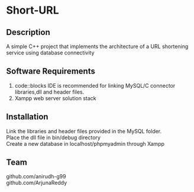 # Short-URL
## Description
A simple C++ project that implements the architecture of a URL shortening service using database connectivity

## Software Requirements
1. code::blocks IDE is recommended for linking MySQL/C connector libraries,dll and header files.<br />
2. Xampp web server solution stack<br />

## Installation
Link the libraries and header files provided in the MySQL folder.<br />
Place the dll file in bin/debug directory<br />
Create a new database in localhost/phpmyadmin through Xampp

## Team
github.com/anirudh-g99<br />
github.com/ArjunaReddy<br />
